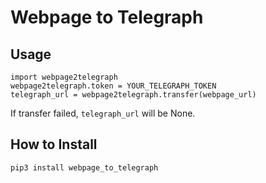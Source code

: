 # Webpage to Telegraph

## Usage

```
import webpage2telegraph
webpage2telegraph.token = YOUR_TELEGRAPH_TOKEN
telegraph_url = webpage2telegraph.transfer(webpage_url)
```

If transfer failed, `telegraph_url` will be None.

## How to Install

`pip3 install webpage_to_telegraph`